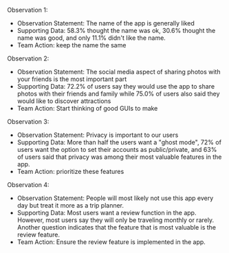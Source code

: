 Observation 1:
- Observation Statement: The name of the app is generally liked
- Supporting Data: 58.3% thought the name was ok, 30.6% thought the name was good, and only 11.1% didn't like the name.
- Team Action: keep the name the same

Observation 2:
- Observation Statement: The social media aspect of sharing photos with your friends is the most important part
- Supporting Data: 72.2% of users say they would use the app to share photos with their friends and family while 75.0% of users also said they would like to discover attractions
- Team Action: Start thinking of good GUIs to make

Observation 3:
- Observation Statement: Privacy is important to our users
- Supporting Data: More than half the users want a "ghost mode", 72% of users want the option to set their accounts as public/private, and 63% of users said that privacy was among their most valuable features in the app.
- Team Action: prioritize these features

Observation 4:
- Observation Statement: People will most likely not use this app every day but treat it more as a trip planner.
- Supporting Data: Most users want a review function in the app. However, most users say they will only be traveling monthly or rarely. Another question indicates that the feature that is most valuable is the review feature.
- Team Action: Ensure the review feature is implemented in the app.
